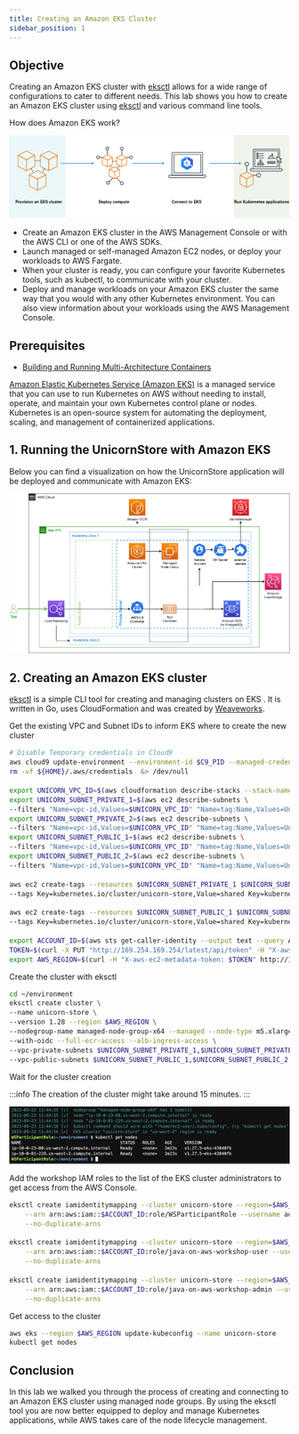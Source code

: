```yaml
---
title: Creating an Amazon EKS Cluster
sidebar_position: 1
---
```


## Objective

Creating an Amazon EKS cluster with [eksctl](https://eksctl.io/) allows for a wide range of configurations to cater to different needs. This lab shows you how to create an Amazon EKS cluster using [eksctl](https://eksctl.io/) and various command line tools.

How does Amazon EKS work?

![what-is-eks](./images/what-is-eks.png)

- Create an Amazon EKS cluster in the AWS Management Console or with the AWS CLI or one of the AWS SDKs.
- Launch managed or self-managed Amazon EC2 nodes, or deploy your workloads to AWS Fargate.
- When your cluster is ready, you can configure your favorite Kubernetes tools, such as kubectl, to communicate with your cluster.
- Deploy and manage workloads on your Amazon EKS cluster the same way that you would with any other Kubernetes environment. You can also view information about your workloads using the AWS Management Console.

## Prerequisites

- [Building and Running Multi-Architecture Containers](../../containers/java/upload-ecr.md)

[Amazon Elastic Kubernetes Service (Amazon EKS)](https://aws.amazon.com/eks/) is a managed service that you can use to run Kubernetes on AWS without needing to install, operate, and maintain your own Kubernetes control plane or nodes. Kubernetes is an open-source system for automating the deployment, scaling, and management of containerized applications.

## 1. Running the UnicornStore with Amazon EKS

Below you can find a visualization on how the UnicornStore application will be deployed and communicate with Amazon EKS:

![unicornstore-architecture-eks](./images/unicornstore-architecture-eks.png)

## 2. Creating an Amazon EKS cluster

[eksctl](https://eksctl.io/) is a simple CLI tool for creating and managing clusters on EKS . It is written in Go, uses CloudFormation and was created by [Weaveworks](https://www.weave.works/).

Get the existing VPC and Subnet IDs to inform EKS where to create the new cluster

```bash showLineNumbers
# Disable Temporary credentials in Cloud9
aws cloud9 update-environment --environment-id $C9_PID --managed-credentials-action DISABLE --region $AWS_REGION &> /dev/null
rm -vf ${HOME}/.aws/credentials  &> /dev/null

export UNICORN_VPC_ID=$(aws cloudformation describe-stacks --stack-name UnicornStoreVpc --query 'Stacks[0].Outputs[?OutputKey==`idUnicornStoreVPC`].OutputValue' --output text)
export UNICORN_SUBNET_PRIVATE_1=$(aws ec2 describe-subnets \
--filters "Name=vpc-id,Values=$UNICORN_VPC_ID" "Name=tag:Name,Values=UnicornStoreVpc/UnicornVpc/PrivateSubnet1" --query 'Subnets[0].SubnetId' --output text)
export UNICORN_SUBNET_PRIVATE_2=$(aws ec2 describe-subnets \
--filters "Name=vpc-id,Values=$UNICORN_VPC_ID" "Name=tag:Name,Values=UnicornStoreVpc/UnicornVpc/PrivateSubnet2" --query 'Subnets[0].SubnetId' --output text)
export UNICORN_SUBNET_PUBLIC_1=$(aws ec2 describe-subnets \
--filters "Name=vpc-id,Values=$UNICORN_VPC_ID" "Name=tag:Name,Values=UnicornStoreVpc/UnicornVpc/PublicSubnet1" --query 'Subnets[0].SubnetId' --output text)
export UNICORN_SUBNET_PUBLIC_2=$(aws ec2 describe-subnets \
--filters "Name=vpc-id,Values=$UNICORN_VPC_ID" "Name=tag:Name,Values=UnicornStoreVpc/UnicornVpc/PublicSubnet2" --query 'Subnets[0].SubnetId' --output text)

aws ec2 create-tags --resources $UNICORN_SUBNET_PRIVATE_1 $UNICORN_SUBNET_PRIVATE_2 \
--tags Key=kubernetes.io/cluster/unicorn-store,Value=shared Key=kubernetes.io/role/internal-elb,Value=1

aws ec2 create-tags --resources $UNICORN_SUBNET_PUBLIC_1 $UNICORN_SUBNET_PUBLIC_2 \
--tags Key=kubernetes.io/cluster/unicorn-store,Value=shared Key=kubernetes.io/role/elb,Value=1

export ACCOUNT_ID=$(aws sts get-caller-identity --output text --query Account)
TOKEN=$(curl -X PUT "http://169.254.169.254/latest/api/token" -H "X-aws-ec2-metadata-token-ttl-seconds: 21600")
export AWS_REGION=$(curl -H "X-aws-ec2-metadata-token: $TOKEN" http://169.254.169.254/latest/dynamic/instance-identity/document | jq -r '.region')

```

Create the cluster with eksctl

```bash showLineNumbers
cd ~/environment
eksctl create cluster \
--name unicorn-store \
--version 1.28 --region $AWS_REGION \
--nodegroup-name managed-node-group-x64 --managed --node-type m5.xlarge --nodes 2 --nodes-min 2 --nodes-max 4 \
--with-oidc --full-ecr-access --alb-ingress-access \
--vpc-private-subnets $UNICORN_SUBNET_PRIVATE_1,$UNICORN_SUBNET_PRIVATE_2 \
--vpc-public-subnets $UNICORN_SUBNET_PUBLIC_1,$UNICORN_SUBNET_PUBLIC_2
```

Wait for the cluster creation

:::info
The creation of the cluster might take around 15 minutes.
:::

![eks-finished](./images/eks-finished.png)

Add the workshop IAM roles to the list of the EKS cluster administrators to get access from the AWS Console.

```bash showLineNumbers
eksctl create iamidentitymapping --cluster unicorn-store --region=$AWS_REGION \
    --arn arn:aws:iam::$ACCOUNT_ID:role/WSParticipantRole --username admin --group system:masters \
    --no-duplicate-arns

eksctl create iamidentitymapping --cluster unicorn-store --region=$AWS_REGION \
    --arn arn:aws:iam::$ACCOUNT_ID:role/java-on-aws-workshop-user --username admin --group system:masters \
    --no-duplicate-arns

eksctl create iamidentitymapping --cluster unicorn-store --region=$AWS_REGION \
    --arn arn:aws:iam::$ACCOUNT_ID:role/java-on-aws-workshop-admin --username admin --group system:masters \
    --no-duplicate-arns
```

Get access to the cluster

```bash showLineNumbers
aws eks --region $AWS_REGION update-kubeconfig --name unicorn-store
kubectl get nodes
```

## Conclusion

In this lab we walked you through the process of creating and connecting to an Amazon EKS cluster using managed node groups. By using the eksctl tool you are now better equipped to deploy and manage Kubernetes applications, while AWS takes care of the node lifecycle management.
